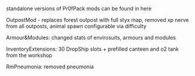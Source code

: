 standalone versions of Pr0fPack mods can be found in here

OutpostMod - replaces forest outpost with full styx map, removed xp nerve from all outposts, animal spawn configurable via difficulty

Armour&Modules: changed stats of envirosuits, armours and modules

InventoryExtensions: 30 DropShip slots + prefilled canteen and o2 tank from the workshop

RmPneumonia: removed pneumonia
